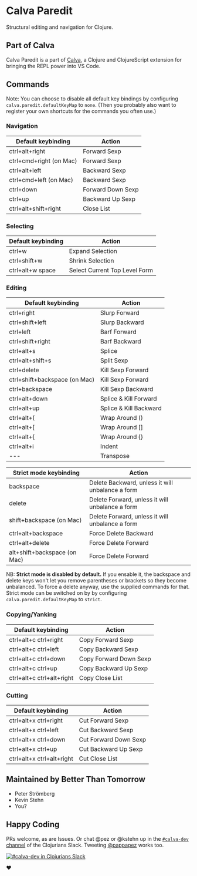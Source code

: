 # Calva Paredit

Structural editing and navigation for Clojure.

## Part of Calva

Calva Paredit is a part of [Calva](https://marketplace.visualstudio.com/items?itemName=betterthantomorrow.calva), a Clojure and ClojureScript extension for bringing the REPL power into VS Code.

## Commands

Note: You can choose to disable all default key bindings by configuring `calva.paredit.defaultKeyMap` to `none`. (Then you probably also want to register your own shortcuts for the commands you often use.)

### Navigation

Default keybinding | Action
------------------ | ------
ctrl+alt+right     | Forward Sexp
ctrl+cmd+right (on Mac) | Forward Sexp
ctrl+alt+left      | Backward Sexp
ctrl+cmd+left  (on Mac) | Backward Sexp
ctrl+down          | Forward Down Sexp
ctrl+up            | Backward Up Sexp
ctrl+alt+shift+right    | Close List

### Selecting

Default keybinding | Action
------------------ | ------
ctrl+w             | Expand Selection
ctrl+shift+w       | Shrink Selection
ctrl+alt+w space   | Select Current Top Level Form

### Editing

Default keybinding                | Action
------------------                | ------
ctrl+right                        | Slurp Forward
ctrl+shift+left                   | Slurp Backward
ctrl+left                         | Barf Forward
ctrl+shift+right                  | Barf Backward
ctrl+alt+s                        | Splice
ctrl+alt+shift+s                  | Split Sexp
ctrl+delete                       | Kill Sexp Forward
ctrl+shift+backspace (on Mac)     | Kill Sexp Forward
ctrl+backspace                    | Kill Sexp Backward
ctrl+alt+down                     | Splice & Kill Forward
ctrl+alt+up                       | Splice & Kill Backward
ctrl+alt+(                        | Wrap Around ()
ctrl+alt+[                        | Wrap Around []
ctrl+alt+{                        | Wrap Around {}
ctrl+alt+i                        | Indent
---                               | Transpose

Strict mode keybinding            | Action
----------------------            | ------
backspace                         | Delete Backward, unless it will unbalance a form
delete                            | Delete Forward, unless it will unbalance a form
shift+backspace (on Mac)          | Delete Forward, unless it will unbalance a form
ctrl+alt+backspace                | Force Delete Backward
ctrl+alt+delete                   | Force Delete Forward
alt+shift+backspace (on Mac)      | Force Delete Forward

NB: **Strict mode is disabled by default.** If you ensable it, the backspace and delete keys won't let you remove parentheses or brackets so they become unbalanced. To force a delete anyway, use the supplied commands for that. Strict mode can be switched on by by configuring `calva.paredit.defaultKeyMap` to `strict`.


### Copying/Yanking

Default keybinding | Action
------------------ | ------
ctrl+alt+c ctrl+right         | Copy Forward Sexp
ctrl+alt+c ctrl+left          | Copy Backward Sexp
ctrl+alt+c ctrl+down          | Copy Forward Down Sexp
ctrl+alt+c ctrl+up            | Copy Backward Up Sexp
ctrl+alt+c ctrl+alt+right     | Copy Close List

### Cutting

Default keybinding | Action
------------------ | ------
ctrl+alt+x ctrl+right         | Cut Forward Sexp
ctrl+alt+x ctrl+left          | Cut Backward Sexp
ctrl+alt+x ctrl+down          | Cut Forward Down Sexp
ctrl+alt+x ctrl+up            | Cut Backward Up Sexp
ctrl+alt+x ctrl+alt+right     | Cut Close List

## Maintained by Better Than Tomorrow

* Peter Strömberg
* Kevin Stehn
* You?

## Happy Coding

PRs welcome, as are Issues. Or chat @pez or @kstehn up in the [`#calva-dev` channel](https://clojurians.slack.com/messages/calva-dev/) of the Clojurians Slack. Tweeting [@pappapez](https://twitter.com/pappapez) works too.

[![#calva-dev in Clojurians Slack](https://img.shields.io/badge/clojurians-calva--dev-blue.svg?logo=slack)](https://clojurians.slack.com/messages/calva-dev/)

❤️
